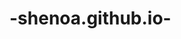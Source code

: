 # -shenoa.github.io-
<html>
  <head> 
    <title> Girlfriend Game </title> </head>
    <bodystyle="backgroud-color:pastelred;">
 </head>
</html>
